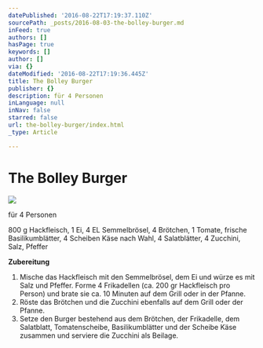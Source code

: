 ```yaml
---
datePublished: '2016-08-22T17:19:37.110Z'
sourcePath: _posts/2016-08-03-the-bolley-burger.md
inFeed: true
authors: []
hasPage: true
keywords: []
author: []
via: {}
dateModified: '2016-08-22T17:19:36.445Z'
title: The Bolley Burger
publisher: {}
description: für 4 Personen
inLanguage: null
inNav: false
starred: false
url: the-bolley-burger/index.html
_type: Article

---
```

# The Bolley Burger
![](https://the-grid-user-content.s3-us-west-2.amazonaws.com/c5682b9b-f272-4d44-8c6b-283de98297e7.jpg)

für 4 Personen

800 g Hackfleisch, 1 Ei, 4 EL Semmelbrösel, 4 Brötchen, 1 Tomate, frische Basilikumblätter, 4 Scheiben Käse nach Wahl, 4 Salatblätter, 4 Zucchini, Salz, Pfeffer

**Zubereitung**

1. Mische das Hackfleisch mit den Semmelbrösel, dem Ei und würze es mit Salz und Pfeffer. Forme 4 Frikadellen (ca. 200 gr Hackfleisch pro Person) und brate sie ca. 10 Minuten auf dem Grill oder in der Pfanne.
2. Röste das Brötchen und die Zucchini ebenfalls auf dem Grill oder der Pfanne.
3. Setze den Burger bestehend aus dem Brötchen, der Frikadelle, dem Salatblatt, Tomatenscheibe, Basilikumblätter und der Scheibe Käse zusammen und serviere die Zucchini als Beilage.